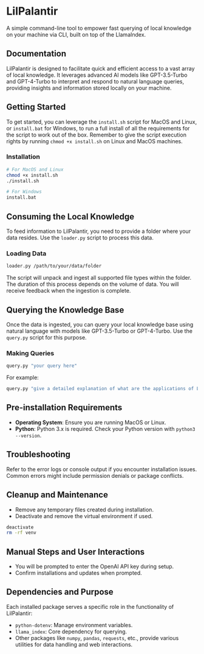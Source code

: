 
# LilPalantir
A simple command-line tool to empower fast querying of local knowledge on your machine via CLI, built on top of the LlamaIndex.

## Documentation
LilPalantir is designed to facilitate quick and efficient access to a vast array of local knowledge. It leverages advanced AI models like GPT-3.5-Turbo and GPT-4-Turbo to interpret and respond to natural language queries, providing insights and information stored locally on your machine.

## Getting Started
To get started, you can leverage the `install.sh` script for MacOS and Linux, or `install.bat` for Windows, to run a full install of all the requirements for the script to work out of the box. Remember to give the script execution rights by running `chmod +x install.sh` on Linux and MacOS machines.

### Installation
```bash
# For MacOS and Linux
chmod +x install.sh
./install.sh

# For Windows
install.bat
```

## Consuming the Local Knowledge
To feed information to LilPalantir, you need to provide a folder where your data resides. Use the `loader.py` script to process this data.

### Loading Data
```bash
loader.py /path/to/your/data/folder
```
The script will unpack and ingest all supported file types within the folder. The duration of this process depends on the volume of data. You will receive feedback when the ingestion is complete.

## Querying the Knowledge Base
Once the data is ingested, you can query your local knowledge base using natural language with models like GPT-3.5-Turbo or GPT-4-Turbo. Use the `query.py` script for this purpose.

### Making Queries
```bash
query.py "your query here"
```
For example:
```bash
query.py "give a detailed explanation of what are the applications of LSTM?"
```

## Pre-installation Requirements
- **Operating System**: Ensure you are running MacOS or Linux.
- **Python**: Python 3.x is required. Check your Python version with `python3 --version`.

## Troubleshooting
Refer to the error logs or console output if you encounter installation issues. Common errors might include permission denials or package conflicts.

## Cleanup and Maintenance
- Remove any temporary files created during installation.
- Deactivate and remove the virtual environment if used.

```bash
deactivate
rm -rf venv
```

## Manual Steps and User Interactions
- You will be prompted to enter the OpenAI API key during setup.
- Confirm installations and updates when prompted.

## Dependencies and Purpose
Each installed package serves a specific role in the functionality of LilPalantir:
- `python-dotenv`: Manage environment variables.
- `llama_index`: Core dependency for querying.
- Other packages like `numpy`, `pandas`, `requests`, etc., provide various utilities for data handling and web interactions.
